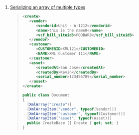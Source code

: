 1. [Serializing an array of multiple types](https://stackoverflow.com/questions/28462449/serializing-an-array-of-multiple-types-using-xmlserializer)
    > ```xml
    > <create>
    >    <vendor> 
    >       <vendorid>Unit - A-1212</vendorid>
    >       <name>this is the name8</name>
    >       <vcf_bill_siteid3>FOOBAR8</vcf_bill_siteid3>
    >    </vendor>             
    >    <customer>
    >       <CUSTOMERID>XML121</CUSTOMERID>
    >       <NAME>XML Customer 111</NAME>
    >    </customer>             
    >    <asset>  
    >       <createdAt>San Jose</createdAt>
    >       <createdBy>Kevin</createdBy>
    >       <serial_number>123456789</serial_number>
    >    </asset> 
    > </create>
    > ```
    > 
    > ```c#
    > public class Document
    > {
    >   [XmlArray("create")]
    >   [XmlArrayItem("vendor", typeof(Vendor))]
    >   [XmlArrayItem("customer", typeof(Customer))]
    >   [XmlArrayItem("asset", typeof(Asset))]
    >   public CreateBase [] Create { get; set; }
    > }
    > ```
